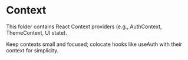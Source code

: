 # Context

This folder contains React Context providers (e.g., AuthContext, ThemeContext, UI state).

Keep contexts small and focused; colocate hooks like useAuth with their context for simplicity.
